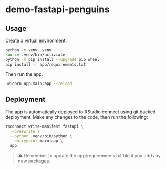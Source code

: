 # demo-fastapi-penguins

## Usage

Create a virtual environment.

```bash
python -m venv .venv
source .venv/bin/activiate
python -m pip install --upgrade pip wheel
pip install -r app/requirements.txt
```

Then run the app.

```bash
uvicorn app.main:app --reload
```

## Deployment

The app is automatically deployed to RStudio connect using git backed deployment. Make any changes to the code, then run the following:

```bash
rsconnect write-manifest fastapi \
  --overwrite \
  --python .venv/bin/python \
  --entrypoint main:app \
  app
```

> ⚠️ Remember to update the app/requirements.txt file if you add any new packages.